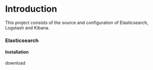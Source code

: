 # Introduction

This project consists of the source and configuration of Elasticsearch, Logstash and Kibana.

### Elasticsearch
#### Installation
download
